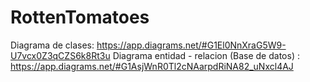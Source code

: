 # RottenTomatoes
Diagrama de clases: https://app.diagrams.net/#G1El0NnXraG5W9-U7vcx0Z3qCZS6k8Rt3u
Diagrama entidad - relacion (Base de datos) : https://app.diagrams.net/#G1AsjWnR0Tl2cNAarpdRiNA82_uNxcl4AJ
